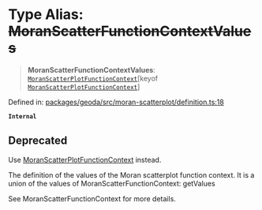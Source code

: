 # Type Alias: ~~MoranScatterFunctionContextValues~~

> **MoranScatterFunctionContextValues**: [`MoranScatterPlotFunctionContext`](MoranScatterPlotFunctionContext.md)\[keyof [`MoranScatterPlotFunctionContext`](MoranScatterPlotFunctionContext.md)\]

Defined in: [packages/geoda/src/moran-scatterplot/definition.ts:18](https://github.com/GeoDaCenter/openassistant/blob/a9f2271d1019f6c25c10dd4b3bdb64fcf16999b2/packages/geoda/src/moran-scatterplot/definition.ts#L18)

**`Internal`**

## Deprecated

Use [MoranScatterPlotFunctionContext](MoranScatterPlotFunctionContext.md) instead.

The definition of the values of the Moran scatterplot function context.
It is a union of the values of MoranScatterFunctionContext: getValues

See MoranScatterFunctionContext for more details.
